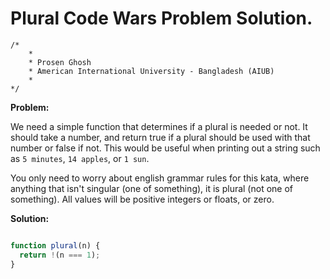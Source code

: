 # Plural Code Wars Problem Solution.

```
/*
    *
    * Prosen Ghosh
    * American International University - Bangladesh (AIUB)
    *
*/
```

**Problem:**

We need a simple function that determines if a plural is needed or not. It should take a number, and return true if a plural should be used with that number or false if not. This would be useful when printing out a string such as `5 minutes`, `14 apples`, or `1 sun`.

You only need to worry about english grammar rules for this kata, where anything that isn't singular (one of something), it is plural (not one of something).
All values will be positive integers or floats, or zero.


**Solution:**

```javascript

function plural(n) {
  return !(n === 1);
}

```
